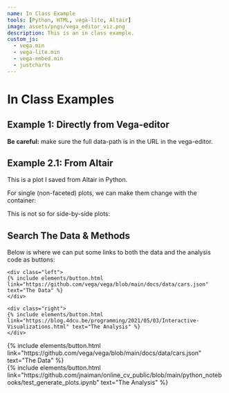 ```yaml
---
name: In Class Example
tools: [Python, HTML, vega-lite, Altair]
image: assets/pngs/vega_editor_viz.png
description: This is an in class example.
custom_js:
  - vega.min
  - vega-lite.min
  - vega-embed.min
  - justcharts
---
```



# In Class Examples

## Example 1: Directly from Vega-editor

**Be careful:** make sure the full data-path is in the URL in the vega-editor.

<vegachart schema-url="{{ site.baseurl }}/assets/json/from_vega_editor.json" style="width: 100%"></vegachart>

## Example 2.1: From Altair

This is a plot I saved from Altair in Python.

<vegachart schema-url="{{ site.baseurl }}/assets/json/population_scatter.json" style="width: 100%"></vegachart>

For single (non-faceted) plots, we can make them change with the container:
<vegachart schema-url="{{ site.baseurl }}/assets/json/population_scatter_container.json" style="width: 100%"></vegachart>

This is not so for side-by-side plots: 
<vegachart schema-url="{{ site.baseurl }}/assets/json/mobility_container.json" style="width: 100%"></vegachart>

<vegachart schema-url="{{ site.baseurl }}/assets/json/mobility_small.json" style="width: 100%"></vegachart>



## Search The Data & Methods

Below is where we can put some links to both the data and the analysis code as buttons:

```
<div class="left">
{% include elements/button.html link="https://github.com/vega/vega/blob/main/docs/data/cars.json" text="The Data" %}
</div>

<div class="right">
{% include elements/button.html link="https://blog.4dcu.be/programming/2021/05/03/Interactive-Visualizations.html" text="The Analysis" %}
</div>
```

<!-- these are written in a combo of html and liquid --> 

<div class="left">
{% include elements/button.html link="https://github.com/vega/vega/blob/main/docs/data/cars.json" text="The Data" %}
</div>

<div class="right">
{% include elements/button.html link="https://github.com/jnaiman/online_cv_public/blob/main/python_notebooks/test_generate_plots.ipynb" text="The Analysis" %}
</div>

